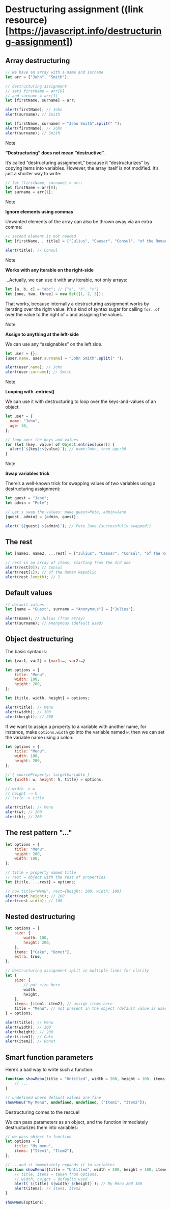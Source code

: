 # **Destructuring assignment** ((link resource)[https://javascript.info/destructuring-assignment])

## **Array destructuring**

```javascript
// we have an array with a name and surname
let arr = ["John", "Smith"];

// destructuring assignment
// sets firstName = arr[0]
// and surname = arr[1]
let [firstName, surname] = arr;

alert(firstName); // John
alert(surname); // Smith
```

```javascript
let [firstName, surname] = "John Smith".split(" ");
alert(firstName); // John
alert(surname); // Smith
```

> [!NOTE]
>
> <strong>“Destructuring” does not mean “destructive”.</strong>
>
> It’s called “destructuring assignment,” because it “destructurizes” by copying items into variables. However, the array itself is not modified.
> It’s just a shorter way to write:
>
> ```javascript
> // let [firstName, surname] = arr;
> let firstName = arr[0];
> let surname = arr[1];
> ```

> [!NOTE]
>
> <strong>Ignore elements using commas</strong>
>
> Unwanted elements of the array can also be thrown away via an extra comma:
>
> ```javascript
> // second element is not needed
> let [firstName, , title] = ["Julius", "Caesar", "Consul", "of the Roman Republic"];
>
> alert(title); // Consul
> ```

> [!NOTE]
>
> <strong>Works with any iterable on the right-side</strong>
>
> …Actually, we can use it with any iterable, not only arrays:
>
> ```javascript
> let [a, b, c] = "abc"; // ["a", "b", "c"]
> let [one, two, three] = new Set([1, 2, 3]);
> ```
>
> That works, because internally a destructuring assignment works by iterating over the right value. It’s a kind of syntax sugar for calling <code>for..of</code> over the value to the right of <code>=</code> and assigning the values.

> [!NOTE]
>
> <strong>Assign to anything at the left-side</strong>
>
> We can use any “assignables” on the left side.
>
> ```javascript
> let user = {};
> [user.name, user.surname] = "John Smith".split(" ");
>
> alert(user.name); // John
> alert(user.surname); // Smith
> ```

> [!NOTE]
>
> <strong>Looping with .entries()</strong>
>
> We can use it with destructuring to loop over the keys-and-values of an object:
>
> ```javascript
> let user = {
> 	name: "John",
> 	age: 30,
> };
>
> // loop over the keys-and-values
> for (let [key, value] of Object.entries(user)) {
> 	alert(`${key}:${value}`); // name:John, then age:30
> }
> ```

> [!NOTE]
>
> <strong>Swap variables trick</strong>
>
> There’s a well-known trick for swapping values of two variables using a destructuring assignment:
>
> ```javascript
> let guest = "Jane";
> let admin = "Pete";
>
> // Let's swap the values: make guest=Pete, admin=Jane
> [guest, admin] = [admin, guest];
>
> alert(`${guest} ${admin}`); // Pete Jane (successfully swapped!)
> ```

## **The rest**

```javascript
let [name1, name2, ...rest] = ["Julius", "Caesar", "Consul", "of the Roman Republic"];

// rest is an array of items, starting from the 3rd one
alert(rest[0]); // Consul
alert(rest[1]); // of the Roman Republic
alert(rest.length); // 2
```

## **Default values**

```javascript
// default values
let [name = "Guest", surname = "Anonymous"] = ["Julius"];

alert(name); // Julius (from array)
alert(surname); // Anonymous (default used)
```

## **Object destructuring**

The basic syntax is:

```javascript
let {var1, var2} = {var1:…, var2:…}
```

```javascript
let options = {
	title: "Menu",
	width: 100,
	height: 200,
};

let {title, width, height} = options;

alert(title); // Menu
alert(width); // 100
alert(height); // 200
```

If we want to assign a property to a variable with another name, for instance, make <code>options.width</code> go into the variable named <code>w</code>, then we can set the variable name using a colon:

```javascript
let options = {
	title: "Menu",
	width: 100,
	height: 200,
};

// { sourceProperty: targetVariable }
let {width: w, height: h, title} = options;

// width -> w
// height -> h
// title -> title

alert(title); // Menu
alert(w); // 100
alert(h); // 200
```

## **The rest pattern "..."**

```javascript
let options = {
	title: "Menu",
	height: 200,
	width: 100,
};

// title = property named title
// rest = object with the rest of properties
let {title, ...rest} = options;

// now title="Menu", rest={height: 200, width: 100}
alert(rest.height); // 200
alert(rest.width); // 100
```

## **Nested destructuring**

```javascript
let options = {
	size: {
		width: 100,
		height: 200,
	},
	items: ["Cake", "Donut"],
	extra: true,
};

// destructuring assignment split in multiple lines for clarity
let {
	size: {
		// put size here
		width,
		height,
	},
	items: [item1, item2], // assign items here
	title = "Menu", // not present in the object (default value is used)
} = options;

alert(title); // Menu
alert(width); // 100
alert(height); // 200
alert(item1); // Cake
alert(item2); // Donut
```

## **Smart function parameters**

Here’s a bad way to write such a function:

```javascript
function showMenu(title = "Untitled", width = 200, height = 100, items = []) {
	// ...
}

// undefined where default values are fine
showMenu("My Menu", undefined, undefined, ["Item1", "Item2"]);
```

Destructuring comes to the rescue!

We can pass parameters as an object, and the function immediately destructurizes them into variables:

```javascript
// we pass object to function
let options = {
	title: "My menu",
	items: ["Item1", "Item2"],
};

// ...and it immediately expands it to variables
function showMenu({title = "Untitled", width = 200, height = 100, items = []}) {
	// title, items – taken from options,
	// width, height – defaults used
	alert(`${title} ${width} ${height}`); // My Menu 200 100
	alert(items); // Item1, Item2
}

showMenu(options);
```
